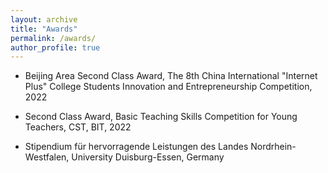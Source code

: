 ```yaml
---
layout: archive
title: "Awards"
permalink: /awards/
author_profile: true
---
```


* Beijing Area Second Class Award, The 8th China International "Internet Plus" College Students Innovation and Entrepreneurship Competition, 2022 

* Second Class Award, Basic Teaching Skills Competition for Young Teachers, CST, BIT, 2022 

* Stipendium für hervorragende Leistungen des Landes Nordrhein-Westfalen, University Duisburg-Essen, Germany
